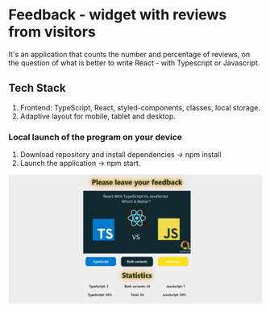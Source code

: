 # Feedback - widget with reviews from visitors

It's an application that counts the number and percentage of reviews, on the question of what is better to write React - with Typescript or Javascript.

## Tech Stack

1. Frontend: TypeScript, React, styled-components, classes, local storage.
2. Adaptive layout for mobile, tablet and desktop.

### Local launch of the program on your device

1. Download repository and install dependencies -> npm install
2. Launch the application -> npm start.

![](./public/feedback-work.png)
